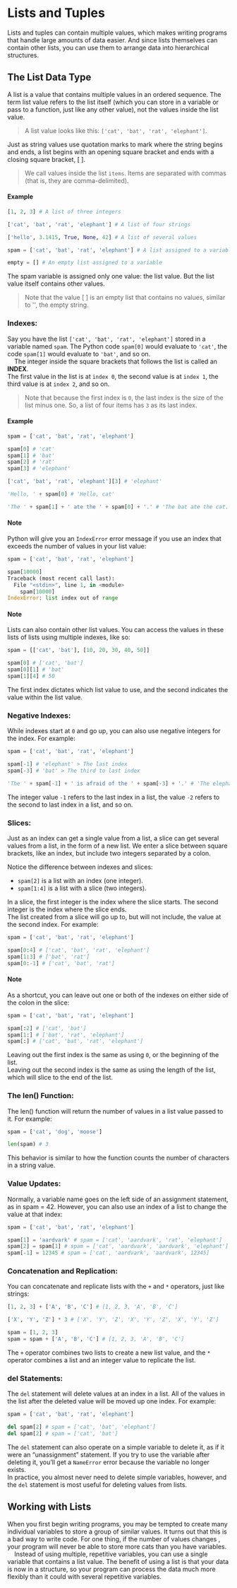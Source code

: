 # Lists and Tuples
Lists and tuples can contain multiple values, which makes writing programs that handle large amounts of data easier. And since lists themselves can contain other lists, you can use them to arrange data into hierarchical structures.

## The List Data Type
A list is a value that contains multiple values in an ordered sequence. The term list value refers to the list itself (which you can store in a variable or pass to a function, just like any other value), not the values inside the list value.  
> A list value looks like this: `['cat', 'bat', 'rat', 'elephant']`.

Just as string values use quotation marks to mark where the string begins and ends, a list begins with an opening square bracket and ends with a closing square bracket, [ ].  
> We call values inside the list `items`. Items are separated with commas (that is, they are comma-delimited).

#### Example
```python
[1, 2, 3] # A list of three integers

['cat', 'bat', 'rat', 'elephant'] # A list of four strings

['hello', 3.1415, True, None, 42] # A list of several values

spam = ['cat', 'bat', 'rat', 'elephant'] # A list assigned to a variable

empty = [] # An empty list assigned to a variable
```
The spam variable is assigned only one value: the list value. But the list value itself contains other values.  
> Note that the value [ ] is an empty list that contains no values, similar to '', the empty string.

### Indexes:
Say you have the list `['cat', 'bat', 'rat', 'elephant']` stored in a variable named `spam`. The Python code `spam[0]` would evaluate to `'cat'`, the code `spam[1]` would evaluate to `'bat'`, and so on.  
&nbsp;&nbsp;&nbsp;&nbsp;The integer inside the square brackets that follows the list is called an **INDEX**.  
The first value in the list is at `index 0`, the second value is at `index 1`, the third value is at `index 2`, and so on.  
> Note that because the first index is `0`, the last index is the size of the list minus one. So, a list of four items has `3` as its last index.

#### Example
```python
spam = ['cat', 'bat', 'rat', 'elephant']

spam[0] # 'cat'
spam[1] # 'bat'
spam[2] # 'rat'
spam[3] # 'elephant'

['cat', 'bat', 'rat', 'elephant'][3] # 'elephant'

'Hello, ' + spam[0] # 'Hello, cat'

'The ' + spam[1] + ' ate the ' + spam[0] + '.' # 'The bat ate the cat.'
```
#### Note
Python will give you an `IndexError` error message if you use an index that exceeds the number of values in your list value:
```python
spam = ['cat', 'bat', 'rat', 'elephant']

spam[10000]
Traceback (most recent call last):
  File "<stdin>", line 1, in <module>
    spam[10000]
IndexError: list index out of range
```
#### Note
Lists can also contain other list values. You can access the values in these lists of lists using multiple indexes, like so:
```python
spam = [['cat', 'bat'], [10, 20, 30, 40, 50]]

spam[0] # ['cat', 'bat']
spam[0][1] # 'bat'
spam[1][4] # 50
```
The first index dictates which list value to use, and the second indicates the value within the list value.

### Negative Indexes:
While indexes start at `0` and go up, you can also use negative integers for the index. For example:
```python
spam = ['cat', 'bat', 'rat', 'elephant']

spam[-1] # 'elephant' > The last index
spam[-3] # 'bat' > The third to last index

'The ' + spam[-1] + ' is afraid of the ' + spam[-3] + '.' # 'The elephant is afraid of the bat.'
```
The integer value `-1` refers to the last index in a list, the value `-2` refers to the second to last index in a list, and so on.

### Slices:
Just as an index can get a single value from a list, a slice can get several values from a list, in the form of a new list. We enter a slice between square brackets, like an index, but include two integers separated by a colon.  

Notice the difference between indexes and slices:
  - `spam[2]` is a list with an index (one integer).
  - `spam[1:4]` is a list with a slice (two integers).  

In a slice, the first integer is the index where the slice starts. The second integer is the index where the slice ends.  
The list created from a slice will go up to, but will not include, the value at the second index. For example:
```python
spam = ['cat', 'bat', 'rat', 'elephant']

spam[0:4] # ['cat', 'bat', 'rat', 'elephant']
spam[1:3] # ['bat', 'rat']
spam[0:-1] # ['cat', 'bat', 'rat']
```
#### Note
As a shortcut, you can leave out one or both of the indexes on either side of the colon in the slice:
```python
spam = ['cat', 'bat', 'rat', 'elephant']

spam[:2] # ['cat', 'bat']
spam[1:] # ['bat', 'rat', 'elephant']
spam[:] # ['cat', 'bat', 'rat', 'elephant']
```
Leaving out the first index is the same as using `0`, or the beginning of the list.  
Leaving out the second index is the same as using the length of the list, which will slice to the end of the list.

### The len() Function:
The len() function will return the number of values in a list value passed to it. For example:
```python
spam = ['cat', 'dog', 'moose']

len(spam) # 3
```
This behavior is similar to how the function counts the number of characters in a string value.

### Value Updates:
Normally, a variable name goes on the left side of an assignment statement, as in spam = 42. However, you can also use an index of a list to change the value at that index:
```python
spam = ['cat', 'bat', 'rat', 'elephant']

spam[1] = 'aardvark' # spam = ['cat', 'aardvark', 'rat', 'elephant']
spam[2] = spam[1] # spam = ['cat', 'aardvark', 'aardvark', 'elephant']
spam[-1] = 12345 # spam = ['cat', 'aardvark', 'aardvark', 12345]
```

### Concatenation and Replication:
You can concatenate and replicate lists with the `+` and `*` operators, just like strings:
```python
[1, 2, 3] + ['A', 'B', 'C'] # [1, 2, 3, 'A', 'B', 'C']

['X', 'Y', 'Z'] * 3 # ['X', 'Y', 'Z', 'X', 'Y', 'Z', 'X', 'Y', 'Z']

spam = [1, 2, 3]
spam = spam + ['A', 'B', 'C'] # [1, 2, 3, 'A', 'B', 'C']
```
The `+` operator combines two lists to create a new list value, and the `*` operator combines a list and an integer value to replicate the list.

### del Statements:
The `del` statement will delete values at an index in a list. All of the values in the list after the deleted value will be moved up one index. For example:
```python
spam = ['cat', 'bat', 'rat', 'elephant']

del spam[2] # spam = ['cat', 'bat', 'elephant']
del spam[2] # spam = ['cat', 'bat']
```
The `del` statement can also operate on a simple variable to delete it, as if it were an “unassignment” statement. If you try to use the variable after deleting it, you’ll get a `NameError` error because the variable no longer exists.  
In practice, you almost never need to delete simple variables, however, and the `del` statement is most useful for deleting values from lists.

## Working with Lists
When you first begin writing programs, you may be tempted to create many individual variables to store a group of similar values. It turns out that this is a bad way to write code. For one thing, if the number of values changes , your program
will never be able to store more cats than you have variables.  
&nbsp;&nbsp;&nbsp;&nbsp;Instead of using multiple, repetitive variables, you can use a single variable that contains a list value. The benefit of using a list is that your data is now in a structure, so your program can process the data much more flexibly than it could with several repetitive variables.
